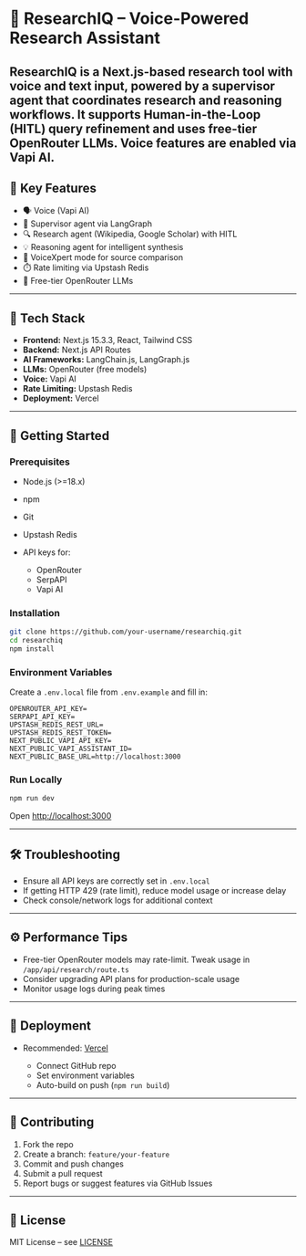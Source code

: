 # 🧠 ResearchIQ – Voice-Powered Research Assistant

**ResearchIQ** is a Next.js-based research tool with voice and text input, powered by a supervisor agent that coordinates research and reasoning workflows. It supports Human-in-the-Loop (HITL) query refinement and uses free-tier OpenRouter LLMs. Voice features are enabled via Vapi AI.
---

## 🔑 Key Features

* 🗣️ Voice (Vapi AI)
* 🤖 Supervisor agent via LangGraph
* 🔍 Research agent (Wikipedia, Google Scholar) with HITL
* 💡 Reasoning agent for intelligent synthesis
* 🎤 VoiceXpert mode for source comparison
* ⏱️ Rate limiting via Upstash Redis
* 🔄 Free-tier OpenRouter LLMs

---

## 🧰 Tech Stack

* **Frontend:** Next.js 15.3.3, React, Tailwind CSS
* **Backend:** Next.js API Routes
* **AI Frameworks:** LangChain.js, LangGraph.js
* **LLMs:** OpenRouter (free models)
* **Voice:** Vapi AI
* **Rate Limiting:** Upstash Redis
* **Deployment:** Vercel

---

## 🚀 Getting Started

### Prerequisites

* Node.js (>=18.x)
* npm
* Git
* Upstash Redis
* API keys for:

  * OpenRouter
  * SerpAPI
  * Vapi AI

### Installation

```bash
git clone https://github.com/your-username/researchiq.git
cd researchiq
npm install
```

### Environment Variables

Create a `.env.local` file from `.env.example` and fill in:

```
OPENROUTER_API_KEY=
SERPAPI_API_KEY=
UPSTASH_REDIS_REST_URL=
UPSTASH_REDIS_REST_TOKEN=
NEXT_PUBLIC_VAPI_API_KEY=
NEXT_PUBLIC_VAPI_ASSISTANT_ID=
NEXT_PUBLIC_BASE_URL=http://localhost:3000
```

### Run Locally

```bash
npm run dev
```

Open [http://localhost:3000](http://localhost:3000)

---

## 🛠 Troubleshooting

* Ensure all API keys are correctly set in `.env.local`
* If getting HTTP 429 (rate limit), reduce model usage or increase delay
* Check console/network logs for additional context

---

## ⚙️ Performance Tips

* Free-tier OpenRouter models may rate-limit. Tweak usage in `/app/api/research/route.ts`
* Consider upgrading API plans for production-scale usage
* Monitor usage logs during peak times

---

## 🚢 Deployment

* Recommended: [Vercel](https://vercel.com/)

  * Connect GitHub repo
  * Set environment variables
  * Auto-build on push (`npm run build`)

---

## 🤝 Contributing

1. Fork the repo
2. Create a branch: `feature/your-feature`
3. Commit and push changes
4. Submit a pull request
5. Report bugs or suggest features via GitHub Issues

---

## 🪪 License

MIT License – see [LICENSE](LICENSE)
